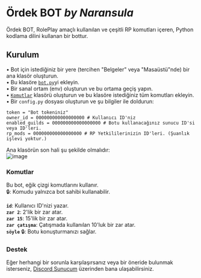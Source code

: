 # Ördek BOT *by Naransula*
Ördek BOT, RolePlay amaçlı kullanılan ve çeşitli RP komutları içeren, Python kodlama dilini kullanan bir bottur.

## Kurulum
• Bot için istediğiniz bir yere (tercihen "Belgeler" veya "Masaüstü"nde) bir ana klasör oluşturun.<br>
• Bu klasöre [`bot.py`](https://github.com/Naransula/OrdekBOT/blob/92b68f29e701eac495b243d5155c04a8ae702d0f/bot.py)yi ekleyin.<br>
• Bir sanal ortam (env) oluşturun ve bu ortama geçiş yapın.<br>
• [`Komutlar`](https://github.com/Naransula/OrdekBOT/tree/main/komutlar) klasörü oluşturun ve bu klasöre istediğiniz tüm komutları ekleyin.<br>
• Bir `config.py` dosyası oluşturun ve şu bilgiler ile doldurun:
````
token = "Bot tokeniniz"
owner_id = 000000000000000000 # Kullanıcı ID'niz
enabled_guilds = 000000000000000000 # Botu kullanacağınız sunucu ID'si veya ID'leri.
rp_mods = 000000000000000000 # RP Yetkililerinizin ID'leri. (Şuanlık işlevi yoktur.)
````
Ana klasörün son hali şu şekilde olmalıdır:<br>
![image](https://user-images.githubusercontent.com/121567218/222825703-200ace73-c7a0-48aa-a900-1da602781fff.png)



### Komutlar
Bu bot, eğik çizgi komutlarını kullanır.<br>
🔒: Komudu yalnızca bot sahibi kullanabilir.<br>

**`id`**: Kullanıcı ID'nizi yazar.<br>
**`zar 2`**: 2'lik bir zar atar.<br>
**`zar 15`**: 15'lik bir zar atar.<br>
**`zar çatışma`**: Çatışmada kullanılan 10'luk bir zar atar.<br>
**`söyle`** 🔒: Botu konuşturmanızı sağlar.

### Destek
Eğer herhangi bir sorunla karşılaşırsanız veya bir öneride bulunmak isterseniz, [Discord Sunucum](https://discord.com/invite/xYpyHtWYry) üzerinden bana ulaşabilirsiniz.
